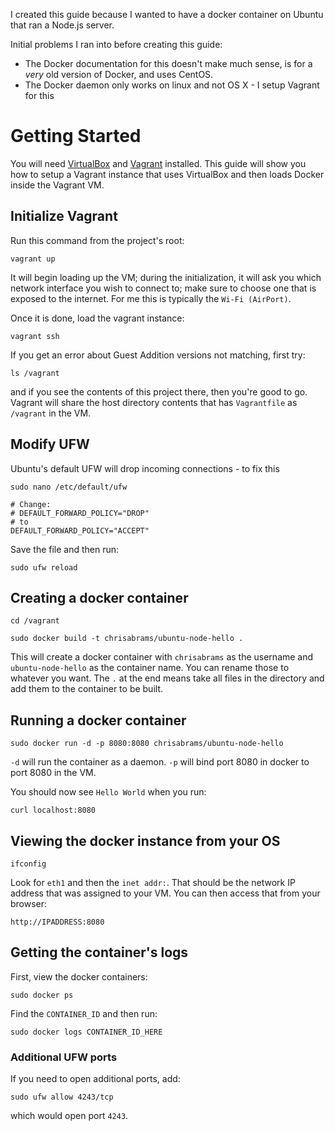 I created this guide because I wanted to have a docker container on Ubuntu that ran a Node.js server.

Initial problems I ran into before creating this guide:

 - The Docker documentation for this doesn't make much sense, is for a *very* old version of Docker, and uses CentOS.
 - The Docker daemon only works on linux and not OS X - I setup Vagrant for this

# Getting Started
You will need [VirtualBox](https://www.virtualbox.org/) and [Vagrant](http://www.vagrantup.com/) installed. This guide will show you how to setup a Vagrant instance that uses VirtualBox and then loads Docker inside the Vagrant VM.

## Initialize Vagrant
Run this command from the project's root:

    vagrant up

It will begin loading up the VM; during the initialization, it will ask you which network interface you wish to connect to; make sure to choose one that is exposed to the internet. For me this is typically the `Wi-Fi (AirPort)`.

Once it is done, load the vagrant instance:

    vagrant ssh

If you get an error about Guest Addition versions not matching, first try:

    ls /vagrant

and if you see the contents of this project there, then you're good to go. Vagrant will share the host directory contents that has `Vagrantfile` as `/vagrant` in the VM.

## Modify UFW
Ubuntu's default UFW will drop incoming connections - to fix this

    sudo nano /etc/default/ufw

    # Change:
    # DEFAULT_FORWARD_POLICY="DROP"
    # to
    DEFAULT_FORWARD_POLICY="ACCEPT"

Save the file and then run:

    sudo ufw reload

## Creating a docker container

    cd /vagrant

    sudo docker build -t chrisabrams/ubuntu-node-hello .

This will create a docker container with `chrisabrams` as the username and `ubuntu-node-hello` as the container name. You can rename those to whatever you want. The `.` at the end means take all files in the directory and add them to the container to be built.

## Running a docker container

    sudo docker run -d -p 8080:8080 chrisabrams/ubuntu-node-hello

`-d` will run the container as a daemon.
`-p` will bind port 8080 in docker to port 8080 in the VM.

You should now see `Hello World` when you run:

    curl localhost:8080

## Viewing the docker instance from your OS

    ifconfig

Look for `eth1` and then the `inet addr:`. That should be the network IP address that was assigned to your VM. You can then access that from your browser:

    http://IPADDRESS:8080

## Getting the container's logs

First, view the docker containers:

    sudo docker ps

Find the `CONTAINER_ID` and then run:

    sudo docker logs CONTAINER_ID_HERE

### Additional UFW ports
If you need to open additional ports, add:

    sudo ufw allow 4243/tcp

which would open port `4243`.
